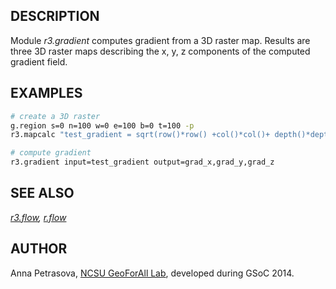 ## DESCRIPTION

Module *r3.gradient* computes gradient from a 3D raster map. Results are
three 3D raster maps describing the x, y, z components of the computed
gradient field.

## EXAMPLES

```sh
# create a 3D raster
g.region s=0 n=100 w=0 e=100 b=0 t=100 -p
r3.mapcalc "test_gradient = sqrt(row()*row() +col()*col()+ depth()*depth())"

# compute gradient
r3.gradient input=test_gradient output=grad_x,grad_y,grad_z
```

## SEE ALSO

*[r3.flow](r3.flow.md), [r.flow](r.flow.md)*

## AUTHOR

Anna Petrasova, [NCSU GeoForAll
Lab](https://geospatial.ncsu.edu/geoforall/), developed during GSoC
2014.
